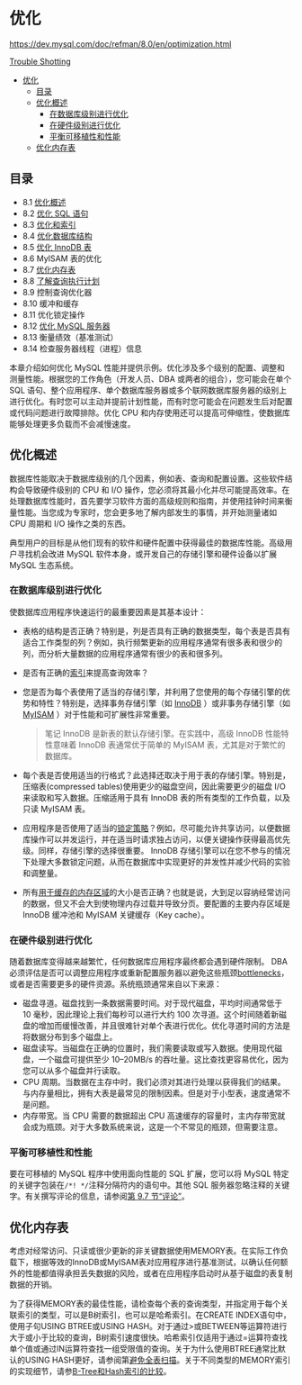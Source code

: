 # 优化

<https://dev.mysql.com/doc/refman/8.0/en/optimization.html>

[Trouble Shotting](TroubleShotting.md)

- [优化](#优化)
  - [目录](#目录)
  - [优化概述](#优化概述)
    - [在数据库级别进行优化](#在数据库级别进行优化)
    - [在硬件级别进行优化](#在硬件级别进行优化)
    - [平衡可移植性和性能](#平衡可移植性和性能)
  - [优化内存表](#优化内存表)
  
## 目录

- 8.1 [优化概述](#优化概述)
- 8.2 [优化 SQL 语句](优化SQL语句/优化SQL语句.md)
- 8.3 [优化和索引](优化和索引/优化和索引.md)
- 8.4 [优化数据库结构](优化数据库结构/优化数据库结构.md)
- 8.5 [优化 InnoDB 表](针对InnoDB表进行优化/针对InnoDB表进行优化.md)
- 8.6 MyISAM 表的优化
- 8.7 [优化内存表](#优化内存表)
- 8.8 [了解查询执行计划](了解查询执行计划/了解查询执行计划.md)
- 8.9 控制查询优化器
- 8.10 缓冲和缓存
- 8.11 优化锁定操作
- 8.12 [优化 MySQL 服务器](优化MySQL服务.md)
- 8.13 衡量绩效（基准测试）
- 8.14 检查服务器线程（进程）信息

本章介绍如何优化 MySQL 性能并提供示例。优化涉及多个级别的配置、调整和测量性能。根据您的工作角色（开发人员、DBA 或两者的组合），您可能会在单个 SQL 语句、整个应用程序、单个数据库服务器或多个联网数据库服务器的级别上进行优化。有时您可以主动并提前计划性能，而有时您可能会在问题发生后对配置或代码问题进行故障排除。优化 CPU 和内存使用还可以提高可伸缩性，使数据库能够处理更多负载而不会减慢速度。

## 优化概述

数据库性能取决于数据库级别的几个因素，例如表、查询和配置设置。这些软件结构会导致硬件级别的 CPU 和 I/O 操作，您必须将其最小化并尽可能提高效率。在处理数据库性能时，首先要学习软件方面的高级规则和指南，并使用挂钟时间来衡量性能。当您成为专家时，您会更多地了解内部发生的事情，并开始测量诸如 CPU 周期和 I/O 操作之类的东西。

典型用户的目标是从他们现有的软件和硬件配置中获得最佳的数据库性能。高级用户寻找机会改进 MySQL 软件本身，或开发自己的存储引擎和硬件设备以扩展 MySQL 生态系统。

### 在数据库级别进行优化

使数据库应用程序快速运行的最重要因素是其基本设计：

- 表格的结构是否正确？特别是，列是否具有正确的数据类型，每个表是否具有适合工作类型的列？例如，执行频繁更新的应用程序通常有很多表和很少的列，而分析大量数据的应用程序通常有很少的表和很多列。
- 是否有正确的[索引](/MySQL参考手册/优化/优化和索引/优化和索引.md)来提高查询效率？
- 您是否为每个表使用了适当的存储引擎，并利用了您使用的每个存储引擎的优势和特性？特别是，选择事务存储引擎（如 [InnoDB](https://dev.mysql.com/doc/refman/8.0/en/optimizing-innodb.html) ）或非事务存储引擎（如 [MyISAM](https://dev.mysql.com/doc/refman/8.0/en/optimizing-myisam.html) ）对于性能和可扩展性非常重要。

  > 笔记
  InnoDB 是新表的默认存储引擎。在实践中，高级 InnoDB 性能特性意味着 InnoDB 表通常优于简单的 MyISAM 表，尤其是对于繁忙的数据库。

- 每个表是否使用适当的行格式？此选择还取决于用于表的存储引擎。特别是，压缩表(compressed tables)使用更少的磁盘空间，因此需要更少的磁盘 I/O 来读取和写入数据。压缩适用于具有 InnoDB 表的所有类型的工作负载，以及只读 MyISAM 表。
- 应用程序是否使用了适当的[锁定策略](https://dev.mysql.com/doc/refman/8.0/en/locking-issues.html)？例如，尽可能允许共享访问，以便数据库操作可以并发运行，并在适当时请求独占访问，以便关键操作获得最高优先级。同样，存储引擎的选择很重要。 InnoDB 存储引擎可以在您不参与的情况下处理大多数锁定问题，从而在数据库中实现更好的并发性并减少代码的实验和调整量。
- 所有[用于缓存的内存区域](https://dev.mysql.com/doc/refman/8.0/en/buffering-caching.html)的大小是否正确？也就是说，大到足以容纳经常访问的数据，但又不会大到使物理内存过载并导致分页。要配置的主要内存区域是 InnoDB 缓冲池和 MyISAM 关键缓存（Key cache）。

### 在硬件级别进行优化

随着数据库变得越来越繁忙，任何数据库应用程序最终都会遇到硬件限制。 DBA 必须评估是否可以调整应用程序或重新配置服务器以避免这些瓶颈[bottlenecks](https://dev.mysql.com/doc/refman/8.0/en/glossary.html#glos_bottleneck)，或者是否需要更多的硬件资源。系统瓶颈通常来自以下来源：

- 磁盘寻道。磁盘找到一条数据需要时间。对于现代磁盘，平均时间通常低于 10 毫秒，因此理论上我们每秒可以进行大约 100 次寻道。这个时间随着新磁盘的增加而缓慢改善，并且很难针对单个表进行优化。优化寻道时间的方法是将数据分布到多个磁盘上。
- 磁盘读写。当磁盘在正确的位置时，我们需要读取或写入数据。使用现代磁盘，一个磁盘可提供至少 10–20MB/s 的吞吐量。这比查找更容易优化，因为您可以从多个磁盘并行读取。
- CPU 周期。当数据在主存中时，我们必须对其进行处理以获得我们的结果。与内存量相比，拥有大表是最常见的限制因素。但是对于小型表，速度通常不是问题。
- 内存带宽。当 CPU 需要的数据超出 CPU 高速缓存的容量时，主内存带宽就会成为瓶颈。对于大多数系统来说，这是一个不常见的瓶颈，但需要注意。

### 平衡可移植性和性能

要在可移植的 MySQL 程序中使用面向性能的 SQL 扩展，您可以将 MySQL 特定的关键字包装在`/*! */`注释分隔符内的语句中。其他 SQL 服务器忽略注释的关键字。有关撰写评论的信息，请参阅[第 9.7 节“评论”](https://dev.mysql.com/doc/refman/8.0/en/comments.html)。

## 优化内存表

考虑对经常访问、只读或很少更新的非关键数据使用MEMORY表。在实际工作负载下，根据等效的InnoDB或MyISAM表对应用程序进行基准测试，以确认任何额外的性能都值得承担丢失数据的风险，或者在应用程序启动时从基于磁盘的表复制数据的开销。

为了获得MEMORY表的最佳性能，请检查每个表的查询类型，并指定用于每个关联索引的类型，可以是B树索引，也可以是哈希索引。在CREATE INDEX语句中，使用子句USING BTREE或USING HASH。对于通过>或BETWEEN等运算符进行大于或小于比较的查询，B树索引速度很快。哈希索引仅适用于通过=运算符查找单个值或通过IN运算符查找一组受限值的查询。关于为什么使用BTREE通常比默认的USING HASH更好，请参阅第[避免全表扫描](.../../优化SQL语句/优化select语句/避免全表扫描.md)。关于不同类型的MEMORY索引的实现细节，请参[B-Tree和Hash索引的比较](../../MySQL参考手册/优化/优化和索引/B-Tree和Hash索引的比较.md)。
